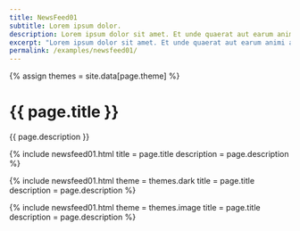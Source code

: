 ```yaml
---
title: NewsFeed01
subtitle: Lorem ipsum dolor.
description: Lorem ipsum dolor sit amet. Et unde quaerat aut earum animi aut explicabo saepe qui quibusdam accusamus ut velit asperiores vel natus temporibus. Qui sapiente saepe qui totam saepe est suscipit quia vel error provident cum omnis eius aut galisum rem nulla dolor? Qui internos voluptas est nulla odit est temporibus expedita eos quidem cumque. Ea voluptates eligendi quo rerum libero et molestiae harum vel fugit magni et cupiditate optio At quia consequuntur ut exercitationem laboriosam. Cum blanditiis voluptatibus At amet sunt At quia deleniti id quibusdam neque ut odio placeat.
excerpt: "Lorem ipsum dolor sit amet. Et unde quaerat aut earum animi aut explicabo saepe qui quibusdam accusamus ut velit asperiores vel natus temporibus."
permalink: /examples/newsfeed01/
---
```



{% assign themes = site.data[page.theme] %}

<h1>{{ page.title }}</h1>
<p class = "text-justify">{{ page.description }}</p>


{% include newsfeed01.html  title = page.title 
                            description = page.description %}

{% include newsfeed01.html  theme = themes.dark
                            title = page.title 
                            description = page.description %}

{% include newsfeed01.html  theme = themes.image
                            title = page.title 
                            description = page.description %}
